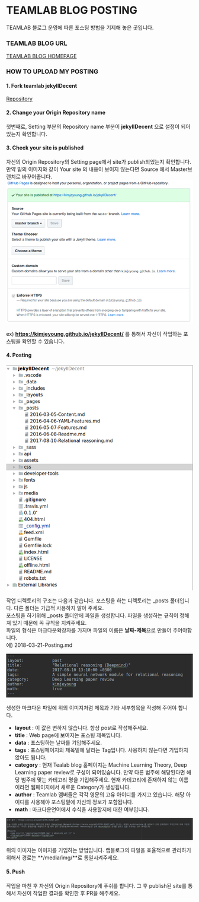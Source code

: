 # TEAMLAB BLOG POSTING
TEAMLAB 블로그 운영에 따른 포스팅 방법을 기제해 놓은 곳입니다.

### TEAMLAB BLOG URL
[TEAMLAB BLOG HOMEPAGE](https://teamlab.github.io/jekyllDecent)

### HOW TO UPLOAD MY POSTING

#### 1. Fork teamlab jekyllDecent
[Repository](https://github.com/teamlab/jekyllDecent)
<br>

#### 2. Change your Origin Repository name
첫번째로, Setting 부분의 Repository name 부분이 **jekyllDecent** 으로 설정이 되어있는지 확인합니다.
<br>

#### 3. Check your site is published

자신의 Origin Repository의 Setting page에서 site가 publish되었는지 확인합니다.<br>
만약 밑의 이미지와 같이 Your site 의 내용이 보이지 않는다면 Source 에서 Master브랜치로 바꾸어줍니다.<br>
![setting](./figure/setting.png)

ex) **https://kimjeyoung.github.io/jekyllDecent/** 를 통해서 자신이 작업하는 포스팅을 확인할 수 있습니다.<br>

#### 4. Posting

![post_dir](./figure/post.png)

작업 디렉토리의 구조는 다음과 같습니다. 포스팅을 하는 디렉토리는 _posts 폴더입니다. 다른 폴더는 가급적 사용하지 말아 주세요.<br>
포스팅을 하기위해 _posts 폴더안에 파일을 생성합니다. 파일을 생성하는 규칙이 정해져 있기 때문에 꼭 규칙을 지켜주세요.<br>
파일의 형식은 마크다운확장자를 가지며 파일의 이름은 **날짜-제목**으로 만들어 주어야합니다.<br>
예) 2018-03-21-Posting.md <br>

![title](./figure/title.png)

생성한 마크다운 파일에 위의 이미지처럼 제목과 기타 세부항목을 작성해 주어야 합니다. <br>
* **layout** : 이 값은 변하지 않습니다. 항상 post로 작성해주세요. <br>
* **title** : Web page에 보여지는 포스팅 제목입니다. <br>
* **data** : 포스팅하는 날짜를 기입해주세요. <br>
* **tags** : 포스팅페이지의 제목밑에 달리는 Tag입니다. 사용하지 않는다면 기입하지 않아도 됩니다.<br>
* **category** : 현재 Tealab blog 홈페이지는 Machine Learning Theory, Deep Learning paper review로 구성이 되어있습니다. 만약 다른 범주에 해당된다면 해당 범주에 맞는 카테고리 명을 기입해주세요. 현재 카데고리에 존재하지 않는 이름이라면 웹페이지에서 새로운 Category가 생성됩니다.<br>
* **author** : Teamlab 멤버들은 각각 영문의 고유 아이디를 가지고 있습니다. 해당 아이디를 사용해야 포스팅밑에 자신의 정보가 포함됩니다.<br>
* **math** : 마크다운언어에서 수식을 사용할지에 대한 여부입니다.<br>

![img](./figure/image.png)

위의 이미지는 이미지를 기입하는 방법입니다. 랩블로그의 파일을 효율적으로 관리하기 위해서 경로는 **/media/img/**로 통일시켜주세요.

#### 5. Push

작업을 마친 후 자신의 Origin Repository에 푸쉬를 합니다. 그 후 publish된 site를 통해서 자신이 작업한 결과를 확인한 후 PR을 해주세요.<br>




